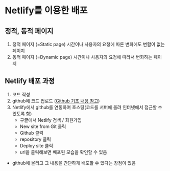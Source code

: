 # Netlify를 이용한 배포

## 정적, 동적 페이지
1. 정적 페이지 (=Static page)
    시간이나 사용자의 요청에 따른 변화에도 변함이 없는 페이지
2. 동적 페이지 (=Dynamic page)
    시간이나 사용자의 요청에 따라서 변화하는 페이지

## Netlify 배포 과정
1. 코드 작성
2. github에 코드 업로드 ([Github 기초 내용 참고](https://github.com/sa11k/LikeLion/blob/master/Github%20%26%20%EB%B0%B0%ED%8F%AC/Github%20%EA%B8%B0%EC%B4%88.md))
3. Netlify에서 github를 연동하여 호스팅(코드를 서버에 올려 인터넷에서 접근할 수 있도록 함)
    - 구글에서 Netlify 검색 / 회원가입
    - New site from Git 클릭
    - Github 클릭
    - repository 클릭
    - Deploy site 클릭
    - url을 클릭해보면 배포된 모습을 확인할 수 있음

- github에 올리고 그 내용을 간단하게 배포할 수 있다는 장점이 있음